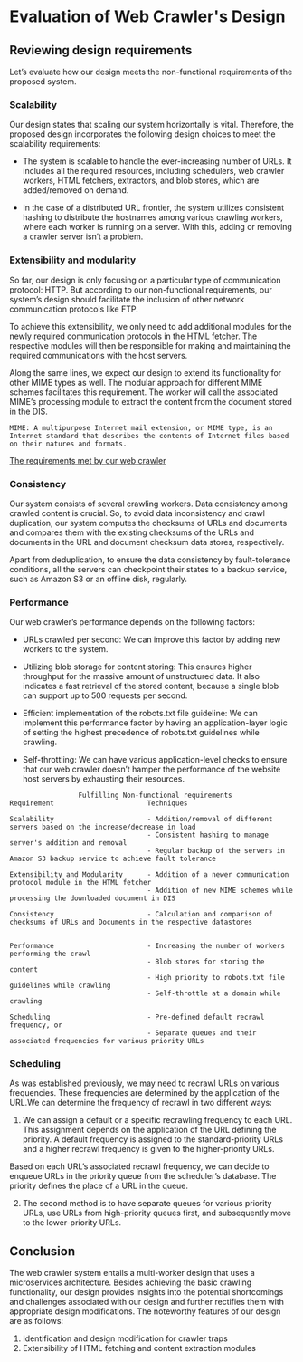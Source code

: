 # Evaluation of Web Crawler's Design

## Reviewing design requirements
Let’s evaluate how our design meets the non-functional requirements of the proposed system.

### Scalability
Our design states that scaling our system horizontally is vital. Therefore, the proposed design incorporates the following design choices to meet the scalability requirements:

- The system is scalable to handle the ever-increasing number of URLs. It includes all the required resources, including schedulers, web crawler workers, HTML fetchers, extractors, and blob stores, which are added/removed on demand.

- In the case of a distributed URL frontier, the system utilizes consistent hashing to distribute the hostnames among various crawling workers, where each worker is running on a server. With this, adding or removing a crawler server isn’t a problem.

### Extensibility and modularity
So far, our design is only focusing on a particular type of communication protocol: HTTP. But according to our non-functional requirements, our system’s design should facilitate the inclusion of other network communication protocols like FTP.

To achieve this extensibility, we only need to add additional modules for the newly required communication protocols in the HTML fetcher. The respective modules will then be responsible for making and maintaining the required communications with the host servers.

Along the same lines, we expect our design to extend its functionality for other MIME types as well. The modular approach for different MIME schemes facilitates this requirement. The worker will call the associated MIME’s processing module to extract the content from the document stored in the DIS.

```
MIME: A multipurpose Internet mail extension, or MIME type, is an Internet standard that describes the contents of Internet files based on their natures and formats.
```
[The requirements met by our web crawler](./r.jpg)
### Consistency
Our system consists of several crawling workers. Data consistency among crawled content is crucial. So, to avoid data inconsistency and crawl duplication, our system computes the checksums of URLs and documents and compares them with the existing checksums of the URLs and documents in the URL and document checksum data stores, respectively.

Apart from deduplication, to ensure the data consistency by fault-tolerance conditions, all the servers can checkpoint their states to a backup service, such as Amazon S3 or an offline disk, regularly.

### Performance
Our web crawler’s performance depends on the following factors:

- URLs crawled per second: We can improve this factor by adding new workers to the system.

- Utilizing blob storage for content storing: This ensures higher throughput for the massive amount of unstructured data. It also indicates a fast retrieval of the stored content, because a single blob can support up to 500 requests per second.

- Efficient implementation of the robots.txt file guideline: We can implement this performance factor by having an application-layer logic of setting the highest precedence of robots.txt guidelines while crawling.

- Self-throttling: We can have various application-level checks to ensure that our web crawler doesn’t hamper the performance of the website host servers by exhausting their resources.

```
                 Fulfilling Non-functional requirements
Requirement                       Techniques

Scalability                       - Addition/removal of different servers based on the increase/decrease in load
                                  - Consistent hashing to manage server's addition and removal
                                  - Regular backup of the servers in Amazon S3 backup service to achieve fault tolerance

Extensibility and Modularity      - Addition of a newer communication protocol module in the HTML fetcher
                                  - Addition of new MIME schemes while processing the downloaded document in DIS

Consistency                       - Calculation and comparison of checksums of URLs and Documents in the respective datastores


Performance                       - Increasing the number of workers performing the crawl
                                  - Blob stores for storing the content
                                  - High priority to robots.txt file guidelines while crawling
                                  - Self-throttle at a domain while crawling

Scheduling                        - Pre-defined default recrawl frequency, or
                                  - Separate queues and their associated frequencies for various priority URLs
```

### Scheduling
As was established previously, we may need to recrawl URLs on various frequencies. These frequencies are determined by the application of the URL.We can determine the frequency of recrawl in two different ways:

1. We can assign a default or a specific recrawling frequency to each URL. This assignment depends on the application of the URL defining the priority. A default frequency is assigned to the standard-priority URLs and a higher recrawl frequency is given to the higher-priority URLs.

Based on each URL’s associated recrawl frequency, we can decide to enqueue URLs in the priority queue from the scheduler’s database. The priority defines the place of a URL in the queue.

2. The second method is to have separate queues for various priority URLs, use URLs from high-priority queues first, and subsequently move to the lower-priority URLs.

## Conclusion
The web crawler system entails a multi-worker design that uses a microservices architecture. Besides achieving the basic crawling functionality, our design provides insights into the potential shortcomings and challenges associated with our design and further rectifies them with appropriate design modifications. The noteworthy features of our design are as follows:

1. Identification and design modification for crawler traps
2. Extensibility of HTML fetching and content extraction modules
